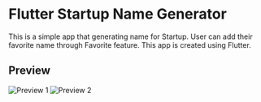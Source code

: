 # Flutter Startup Name Generator

This is a simple app that generating name for Startup. User can add their favorite name through Favorite feature. This app is created using Flutter.

## Preview
![Preview 1](https://raw.githubusercontent.com/hasaneljabir/flutter-startup-name-generator/master/preview/preview-1.png)
![Preview 2](https://raw.githubusercontent.com/hasaneljabir/flutter-startup-name-generator/master/preview/preview-2.png)
